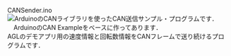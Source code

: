 CANSender.ino  
 ![ArduinoのCANライブラリ](https://www.arduino.cc/reference/en/libraries/can/)を使ったCAN送信サンプル・プログラムです．  
　ArduinoのCAN Exampleをベースに作ってあります．  
AGLのデモアプリ用の速度情報と回転数情報をCANフレームで送り続けるプログラムです．  

